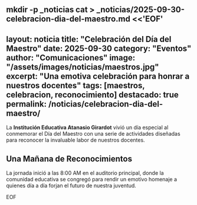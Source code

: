 mkdir -p _noticias
cat > _noticias/2025-09-30-celebracion-dia-del-maestro.md <<'EOF'
---
layout: noticia
title: "Celebración del Día del Maestro"
date: 2025-09-30
category: "Eventos"
author: "Comunicaciones"
image: "/assets/images/noticias/maestros.jpg"
excerpt: "Una emotiva celebración para honrar a nuestros docentes"
tags: [maestros, celebracion, reconocimiento]
destacado: true
permalink: /noticias/celebracion-dia-del-maestro/
---

La **Institución Educativa Atanasio Girardot** vivió un día especial al conmemorar el Día del Maestro con una serie de actividades diseñadas para reconocer la invaluable labor de nuestros docentes.

## Una Mañana de Reconocimientos

La jornada inició a las 8:00 AM en el auditorio principal, donde la comunidad educativa se congregó para rendir un emotivo homenaje a quienes día a día forjan el futuro de nuestra juventud.

<!-- resto del contenido... -->
EOF
